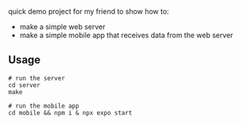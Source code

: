 
quick demo project for my friend to show how to:

- make a simple web server
- make a simple mobile app that receives data from the web server

## Usage
    
    # run the server
    cd server
    make

    # run the mobile app
    cd mobile && npm i & npx expo start
